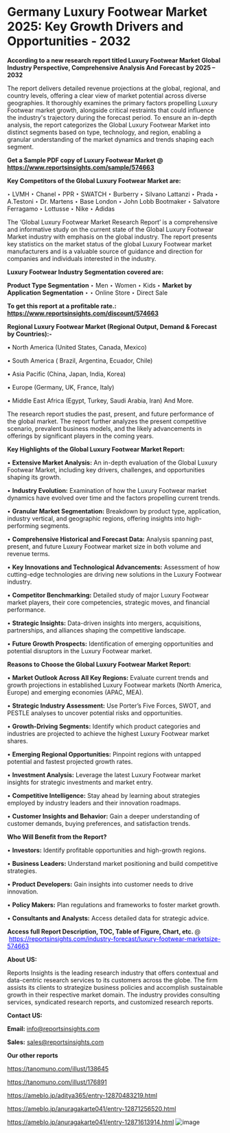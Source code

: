 # Germany Luxury Footwear Market 2025: Key Growth Drivers and Opportunities - 2032

<strong>According to a new research report titled Luxury Footwear Market Global Industry Perspective, Comprehensive Analysis And Forecast by 2025 – 2032</strong>

The report delivers detailed revenue projections at the global, regional, and country levels, offering a clear view of market potential across diverse geographies. It thoroughly examines the primary factors propelling Luxury Footwear market growth, alongside critical restraints that could influence the industry's trajectory during the forecast period. To ensure an in-depth analysis, the report categorizes the Global Luxury Footwear Market into distinct segments based on type, technology, and region, enabling a granular understanding of the market dynamics and trends shaping each segment.

<strong>Get a Sample PDF copy of Luxury Footwear Market </strong><strong>@<a href=https://www.reportsinsights.com/sample/574663 style=color:#0000ff;> https://www.reportsinsights.com/sample/574663</a></strong></font>

<strong>Key Competitors of the Global Luxury Footwear Market are:</strong>

‣ LVMH
‣ Chanel
‣ PPR
‣ SWATCH
‣ Burberry
‣ Silvano Lattanzi
‣ Prada
‣ A.Testoni
‣ Dr. Martens
‣ Base London
‣ John Lobb Bootmaker
‣ Salvatore Ferragamo
‣ Lottusse
‣ Nike
‣ Adidas

The ‘Global Luxury Footwear Market Research Report’ is a comprehensive and informative study on the current state of the Global Luxury Footwear Market industry with emphasis on the global industry. The report presents key statistics on the market status of the global Luxury Footwear market manufacturers and is a valuable source of guidance and direction for companies and individuals interested in the industry.

<strong>Luxury Footwear Industry Segmentation covered are:</strong>

<strong>Product Type Segmentation</strong>
‣
Men
‣ Women
‣ Kids
‣ 
<strong>Market by Application Segmentation</strong>
‣
‣  Online Store
‣ Direct Sale

<strong>To get this report at a profitable rate.: <a href=https://www.reportsinsights.com/discount/574663 style=color:#0000ff;>https://www.reportsinsights.com/discount/574663</a></strong></font>

<strong>Regional Luxury Footwear Market (Regional Output, Demand &amp; Forecast by Countries):-</strong>

• North America (United States, Canada, Mexico)

• South America ( Brazil, Argentina, Ecuador, Chile)

• Asia Pacific (China, Japan, India, Korea)

• Europe (Germany, UK, France, Italy)

• Middle East Africa (Egypt, Turkey, Saudi Arabia, Iran) And More.

The research report studies the past, present, and future performance of the global market. The report further analyzes the present competitive scenario, prevalent business models, and the likely advancements in offerings by significant players in the coming years.

<strong>Key Highlights of the Global Luxury Footwear Market Report:</strong>

• <strong>Extensive Market Analysis:</strong> An in-depth evaluation of the Global Luxury Footwear Market, including key drivers, challenges, and opportunities shaping its growth.

• <strong>Industry Evolution:</strong> Examination of how the Luxury Footwear market dynamics have evolved over time and the factors propelling current trends.

• <strong>Granular Market Segmentation:</strong> Breakdown by product type, application, industry vertical, and geographic regions, offering insights into high-performing segments.

• <strong>Comprehensive Historical and Forecast Data:</strong> Analysis spanning past, present, and future Luxury Footwear market size in both volume and revenue terms.

• <strong>Key Innovations and Technological Advancements:</strong> Assessment of how cutting-edge technologies are driving new solutions in the Luxury Footwear industry.

• <strong>Competitor Benchmarking:</strong> Detailed study of major Luxury Footwear market players, their core competencies, strategic moves, and financial performance.

• <strong>Strategic Insights:</strong> Data-driven insights into mergers, acquisitions, partnerships, and alliances shaping the competitive landscape.

• <strong>Future Growth Prospects:</strong> Identification of emerging opportunities and potential disruptors in the Luxury Footwear market.

<strong>Reasons to Choose the Global Luxury Footwear Market Report:</strong>

• <strong>Market Outlook Across All Key Regions:</strong> Evaluate current trends and growth projections in established Luxury Footwear markets (North America, Europe) and emerging economies (APAC, MEA).

• <strong>Strategic Industry Assessment:</strong> Use Porter’s Five Forces, SWOT, and PESTLE analyses to uncover potential risks and opportunities.

• <strong>Growth-Driving Segments:</strong> Identify which product categories and industries are projected to achieve the highest Luxury Footwear market shares.

• <strong>Emerging Regional Opportunities:</strong> Pinpoint regions with untapped potential and fastest projected growth rates.

• <strong>Investment Analysis:</strong> Leverage the latest Luxury Footwear market insights for strategic investments and market entry.

• <strong>Competitive Intelligence:</strong> Stay ahead by learning about strategies employed by industry leaders and their innovation roadmaps.

• <strong>Customer Insights and Behavior:</strong> Gain a deeper understanding of customer demands, buying preferences, and satisfaction trends.

<strong>Who Will Benefit from the Report?</strong>

• <strong>Investors:</strong> Identify profitable opportunities and high-growth regions.

• <strong>Business Leaders:</strong> Understand market positioning and build competitive strategies.

• <strong>Product Developers:</strong> Gain insights into customer needs to drive innovation.

• <strong>Policy Makers:</strong> Plan regulations and frameworks to foster market growth.

• <strong>Consultants and Analysts:</strong> Access detailed data for strategic advice.
</ul>
<strong>Access full Report Description, TOC, Table of Figure, Chart, etc. </strong>@  <a href=https://reportsinsights.com/industry-forecast/luxury-footwear-marketsize-574663 style=color:#0000ff;>https://reportsinsights.com/industry-forecast/luxury-footwear-marketsize-574663</a></font>

<strong><strong>About US</strong>:</strong>

Reports Insights is the leading research industry that offers contextual and data-centric research services to its customers across the globe. The firm assists its clients to strategize business policies and accomplish sustainable growth in their respective market domain. The industry provides consulting services, syndicated research reports, and customized research reports.

<strong>Contact US:</strong>

<p class=""""><b>Email:</b> <a href=mailto:info@reportsinsights.com>info@reportsinsights.com</a></p>
<p class=""""><b>Sales:</b> <a href=mailto:sales@reportsinsights.com>sales@reportsinsights.com</a></p>

<strong>Our other reports</strong>

<a href=https://tanomuno.com/illust/138645>https://tanomuno.com/illust/138645</a>

<a href=https://tanomuno.com/illust/176891>https://tanomuno.com/illust/176891</a>

<a href=https://ameblo.jp/aditya365/entry-12870483219.html>https://ameblo.jp/aditya365/entry-12870483219.html</a>

<a href=https://ameblo.jp/anuragakarte041/entry-12871256520.html>https://ameblo.jp/anuragakarte041/entry-12871256520.html</a>

<a href=https://ameblo.jp/anuragakarte041/entry-12871613914.html>https://ameblo.jp/anuragakarte041/entry-12871613914.html</a>
![image](https://github.com/user-attachments/assets/c1fb46f6-5d37-4a3f-9f62-4959b01dcf19)
